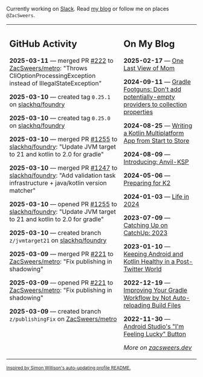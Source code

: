 Currently working on [Slack](https://slack.com/). Read [my blog](https://zacsweers.dev/) or follow me on places `@ZacSweers`.

<table><tr><td valign="top" width="60%">

## GitHub Activity
<!-- githubActivity starts -->
**2025-03-11** — merged PR [#222](https://github.com/ZacSweers/metro/pull/222) to [ZacSweers/metro](https://github.com/ZacSweers/metro): "Throws CliOptionProcessingException instead of IllegalStateException"

**2025-03-10** — created tag `0.25.1` on [slackhq/foundry](https://github.com/slackhq/foundry)

**2025-03-10** — created tag `0.25.0` on [slackhq/foundry](https://github.com/slackhq/foundry)

**2025-03-10** — merged PR [#1255](https://github.com/slackhq/foundry/pull/1255) to [slackhq/foundry](https://github.com/slackhq/foundry): "Update JVM target to 21 and kotlin to 2.0 for gradle"

**2025-03-10** — merged PR [#1247](https://github.com/slackhq/foundry/pull/1247) to [slackhq/foundry](https://github.com/slackhq/foundry): "Add validation task infrastructure + java/kotlin version matcher"

**2025-03-10** — opened PR [#1255](https://github.com/slackhq/foundry/pull/1255) to [slackhq/foundry](https://github.com/slackhq/foundry): "Update JVM target to 21 and kotlin to 2.0 for gradle"

**2025-03-10** — created branch `z/jvmtarget21` on [slackhq/foundry](https://github.com/slackhq/foundry)

**2025-03-09** — merged PR [#221](https://github.com/ZacSweers/metro/pull/221) to [ZacSweers/metro](https://github.com/ZacSweers/metro): "Fix publishing in shadowing"

**2025-03-09** — opened PR [#221](https://github.com/ZacSweers/metro/pull/221) to [ZacSweers/metro](https://github.com/ZacSweers/metro): "Fix publishing in shadowing"

**2025-03-09** — created branch `z/publishingFix` on [ZacSweers/metro](https://github.com/ZacSweers/metro)
<!-- githubActivity ends -->
</td><td valign="top" width="40%">

## On My Blog
<!-- blog starts -->
**2025-02-17** — [One Last View of Mom](https://www.zacsweers.dev/one-last-view-of-mom/)

**2024-09-11** — [Gradle Footguns: Don't add potentially-empty providers to collection properties](https://www.zacsweers.dev/gradle-footgun-adding-empty-providers-to-collection-properties/)

**2024-08-25** — [Writing a Kotlin Multiplatform App from Start to Store](https://www.zacsweers.dev/writing-a-kotlin-multiplatform-app-from-start-to-store/)

**2024-08-09** — [Introducing: Anvil-KSP](https://www.zacsweers.dev/introducing-anvil-ksp/)

**2024-05-06** — [Preparing for K2](https://www.zacsweers.dev/preparing-for-k2/)

**2024-01-03** — [Life in 2024](https://www.zacsweers.dev/life-in-2024/)

**2023-07-09** — [Catching Up on CatchUp: 2023](https://www.zacsweers.dev/catching-up-on-catchup-2023/)

**2023-01-10** — [Keeping Android and Kotlin Healthy in a Post-Twitter World](https://www.zacsweers.dev/keeping-android-healthy/)

**2022-12-19** — [Improving Your Gradle Workflow by Not Auto-reloading Build Files](https://www.zacsweers.dev/improving-your-workflow-by-not-auto-reloading-build-files/)

**2022-11-30** — [Android Studio's "I'm Feeling Lucky" Button](https://www.zacsweers.dev/android-studios-im-feeling-lucky-button/)
<!-- blog ends -->
_More on [zacsweers.dev](https://zacsweers.dev/)_
</td></tr></table>

<sub><a href="https://simonwillison.net/2020/Jul/10/self-updating-profile-readme/">Inspired by Simon Willison's auto-updating profile README.</a></sub>